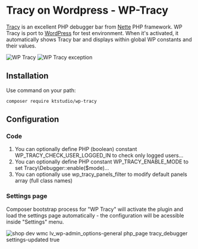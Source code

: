 # Tracy on Wordpress - WP-Tracy

[Tracy](https://github.com/nette/tracy) is an excellent PHP debugger bar from [Nette](https://nette.org) PHP framework. 
WP Tracy is port to [WordPress](https://wordpress.org) for test environment.
When it's activated, it automatically shows Tracy bar and displays within global WP constants and their values.

![WP Tracy](https://ktstudio.github.io/images/wp-tracy.png "Tracy bar auto-display after plugin activation")
![WP Tracy exception](https://ktstudio.github.io/images/wp-tracy-exception.png "Tracy exception dialog when is occured")

## Installation

Use command on your path:

```
composer require ktstudio/wp-tracy
```

## Configuration

### Code

1. You can optionally define PHP (boolean) constant WP_TRACY_CHECK_USER_LOGGED_IN to check only logged users...
2. You can optionally define PHP constant WP_TRACY_ENABLE_MODE to set Tracy\Debugger::enable($mode)...
3. You can optionally use wp_tracy_panels_filter to modify default panels array (full class names)

### Settings page

Composer bootstrap process for "WP Tracy" will activate the plugin and load the settings page automatically - the configuration will be acessible inside "Settings" menu.

![shop dev wmc lv_wp-admin_options-general php_page tracy_debugger settings-updated true](https://user-images.githubusercontent.com/477326/33425087-5d8c6418-d5c6-11e7-9361-de0a50f58072.png "View of settings page")
